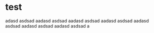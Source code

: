 # test
adasd asdsad aadasd asdsad aadasd asdsad aadasd asdsad aadasd asdsad aadasd asdsad aadasd asdsad a
